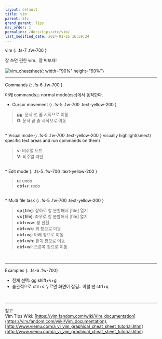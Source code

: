 ```yaml
---
layout: default
title: vim
parent: Etc
grand_parent: Tips
nav_order: 1
permalink: /docs/tips/etc/vim/
last_modified_date: 2024-01-26 16:59:24
---
```


vim 
{: .fs-7 .fw-700 }

잘 쓰면 편한 vim.. 잘 써보자!   
<br/>
![vim_cheatsheet](../../../../assets/images/tips/vi_vim_cheat_sheet.gif){: width="90%" height="90%"}
<br/>

----

Commands
{: .fs-6 .fw-700 }  

아래 commands는 normal mode(esc)에서 동작한다.

* Cursor movement
{: .fs-5 .fw-700 .text-yellow-200 }

> **gg**: 문서 첫 줄 시작으로 이동   
> **G**: 문서 끝 줄 시작으로 이동   

<br/>
* Visual mode
{: .fs-5 .fw-700 .text-yellow-200 }  
visually highlight(select) specific text areas and run commands on them)  

> **v**: 비주얼 모드  
> **V**: 비주얼 라인

<br/>
* Edit mode
{: .fs-5 .fw-700 .text-yellow-200 }

> **u**: undo  
> **ctrl+r**: redo

<br/>
* Multi file task
{: .fs-5 .fw-700 .text-yellow-200 }

> **sp [file]**: 상하로 창 분할해서 [file] 열기  
> **vs [file]**: 좌우로 창 분할해서 [file] 열기  
> **ctrl+ww**: 창 전환  
> **ctrl+wk**: 위 창으로 이동  
> **ctrl+wj**: 아래 창으로 이동  
> **ctrl+wh**: 왼쪽 창으로 이동  
> **ctrl+wl**: 오른쪽 창으로 이동  


<br/>

----

Examples
{: .fs-6 .fw-700}

* 전체 선택: gg shift+v+g
* 습관적으로 ctrl+s 누르면 화면이 잠김.. 이럴 땐 ctrl+q


<br/>

-------

참고   
Vim Tips Wiki: [https://vim.fandom.com/wiki/Vim_documentation](https://vim.fandom.com/wiki/Vim_documentation), [http://www.viemu.com/a_vi_vim_graphical_cheat_sheet_tutorial.html](http://www.viemu.com/a_vi_vim_graphical_cheat_sheet_tutorial.html)

